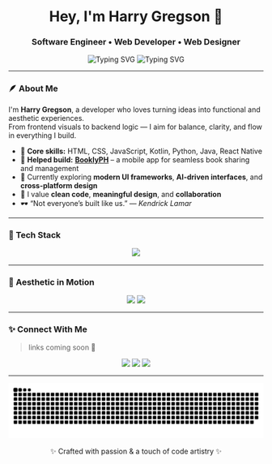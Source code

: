 <!-- 🎧 README.md - Harry Gregson -->

<h1 align="center">Hey, I'm Harry Gregson 👋</h1>
<h3 align="center">Software Engineer • Web Developer • Web Designer</h3>

<p align="center">
  <img src="https://github.com/DenverCoder1/readme-typing-svg/blob/main/README.md" alt="Typing SVG" />
  <img src="https://readme-typing-svg.demolab.com?font=Fira+Code&weight=500&size=22&pause=1000&color=6A5ACD&center=true&vCenter=true&width=435&lines=Code.+Design.+Create.+;Crafting+digital+experiences+with+style." alt="Typing SVG" />
</p>

---

### 🪶 About Me

I'm **Harry Gregson**, a developer who loves turning ideas into functional and aesthetic experiences.  
From frontend visuals to backend logic — I aim for balance, clarity, and flow in everything I build.  

- 🧩 **Core skills:** HTML, CSS, JavaScript, Kotlin, Python, Java, React Native  
- 📱 **Helped build:** [**BooklyPH**](#) – a mobile app for seamless book sharing and management  
- 🎯 Currently exploring **modern UI frameworks**, **AI-driven interfaces**, and **cross-platform design**  
- 💬 I value **clean code**, **meaningful design**, and **collaboration**  
- 🕶️ “Not everyone’s built like us.” — *Kendrick Lamar*

---

### 🧰 Tech Stack

<p align="center">
  <img src="https://skillicons.dev/icons?i=html,css,js,react,reactnative,tailwind,java,kotlin,python,git,figma,vscode" />
</p>

---

### 🌙 Aesthetic in Motion

<p align="center">
  <img src="https://github-readme-stats.vercel.app/api?username=GregContic&show_icons=true&theme=tokyonight&hide_border=true" height="150" />
  <img src="https://github-readme-stats.vercel.app/api/top-langs/?username=GregContic&layout=compact&theme=tokyonight&hide_border=true" height="150" />
</p>

---

### ✨ Connect With Me

> links coming soon 👀  

<p align="center">
  <a href="#"><img src="https://img.shields.io/badge/Portfolio-000000?style=for-the-badge&logo=vercel&logoColor=white" /></a>
  <a href="#"><img src="https://img.shields.io/badge/LinkedIn-0A66C2?style=for-the-badge&logo=linkedin&logoColor=white" /></a>
  <a href="#"><img src="https://img.shields.io/badge/Email-6A5ACD?style=for-the-badge&logo=gmail&logoColor=white" /></a>
</p>

---

<p align="center">
  <img src="https://github.com/Platane/snk/raw/output/github-contribution-grid-snake.svg" alt="snake animation" />
</p>

<p align="center">✨ Crafted with passion & a touch of code artistry ✨</p>
